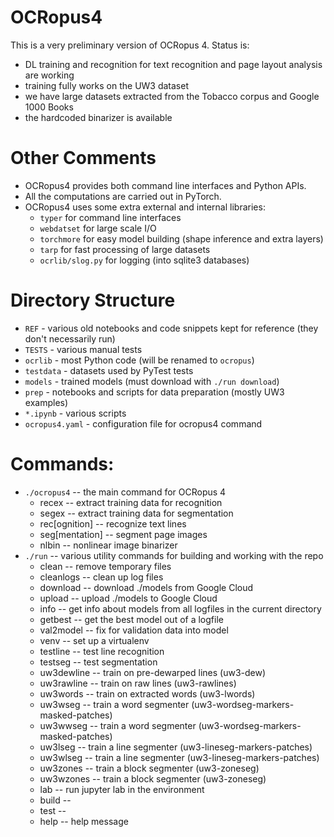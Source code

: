 # OCRopus4

This is a very preliminary version of OCRopus 4. Status is:

- DL training and recognition for text recognition and page layout analysis are working
- training fully works on the UW3 dataset
- we have large datasets extracted from the Tobacco corpus and Google 1000 Books
- the hardcoded binarizer is available

# Other Comments

- OCRopus4 provides both command line interfaces and Python APIs. 
- All the computations are carried out in PyTorch.
- OCRopus4 uses some extra external and internal libraries:
    - `typer` for command line interfaces
    - `webdatset` for large scale I/O
    - `torchmore` for easy model building (shape inference and extra layers)
    - `tarp` for fast processing of large datasets
    - `ocrlib/slog.py` for logging (into sqlite3 databases)

# Directory Structure

- `REF` - various old notebooks and code snippets kept for reference (they don't necessarily run)
- `TESTS` - various manual tests
- `ocrlib` - most Python code (will be renamed to `ocropus`)
- `testdata` - datasets used by PyTest tests
- `models` - trained models (must download with `./run download`)
- `prep` - notebooks and scripts for data preparation (mostly UW3 examples)
- `*.ipynb` - various scripts
- `ocropus4.yaml` - configuration file for ocropus4 command

# Commands:

- `./ocropus4` -- the main command for OCRopus 4
    - recex -- extract training data for recognition
    - segex -- extract training data for segmentation
    - rec[ognition] -- recognize text lines
    - seg[mentation] -- segment page images
    - nlbin -- nonlinear image binarizer
- `./run` -- various utility commands for building and working with the repo
    - clean -- remove temporary files
    - cleanlogs -- clean up log files
    - download -- download ./models from Google Cloud
    - upload -- upload ./models to Google Cloud
    - info -- get info about models from all logfiles in the current directory
    - getbest -- get the best model out of a logfile
    - val2model -- fix for validation data into model
    - venv -- set up a virtualenv
    - testline -- test line recognition
    - testseg -- test segmentation
    - uw3dewline -- train on pre-dewarped lines (uw3-dew)
    - uw3rawline -- train on raw lines (uw3-rawlines)
    - uw3words -- train on extracted words (uw3-lwords)
    - uw3wseg -- train a word segmenter (uw3-wordseg-markers-masked-patches)
    - uw3wwseg -- train a word segmenter (uw3-wordseg-markers-masked-patches)
    - uw3lseg -- train a line segmenter (uw3-lineseg-markers-patches)
    - uw3wlseg -- train a line segmenter (uw3-lineseg-markers-patches)
    - uw3zones -- train a block segmenter (uw3-zoneseg)
    - uw3wzones -- train a block segmenter (uw3-zoneseg)
    - lab -- run jupyter lab in the environment
    - build -- 
    - test -- 
    - help -- help message
